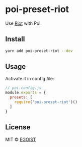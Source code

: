 # poi-preset-riot

Use [Riot](http://riotjs.com/) with Poi.

## Install

```bash
yarn add poi-preset-riot --dev
```

## Usage

Activate it in config file:

```js
// poi.config.js
module.exports = {
  presets: [
    require('poi-preset-riot')()
  ]
}
```

## License

MIT &copy; [EGOIST](https://github.com/egoist)
